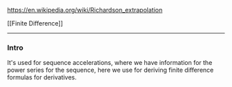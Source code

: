 https://en.wikipedia.org/wiki/Richardson_extrapolation

[[Finite Difference]]

---
### **Intro**

It's used for sequence accelerations, where we have information for the power series for the sequence, here we use for deriving finite difference formulas for derivatives. 
